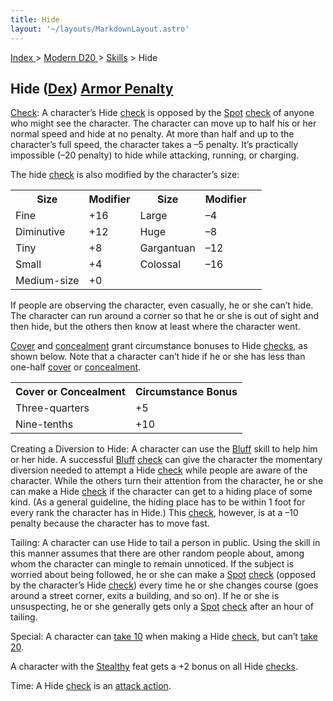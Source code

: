 ```yaml
---
title: Hide
layout: '~/layouts/MarkdownLayout.astro'
---
```


[ Index ](/) > [ Modern D20 ](/modern.d20.srd) > [Skills](/modern.d20.srd/skills) > Hide

## Hide ([Dex](/modern.d20.srd/basics/ability.scores)) [Armor Penalty](/modern.d20.srd/equipment/armor.general)

[Check](/modern.d20.srd/skills/skill.basics): A character’s Hide
[check](/modern.d20.srd/skills/skill.basics) is opposed by the
[Spot](/modern.d20.srd/skills/spot)
[check](/modern.d20.srd/skills/skill.basics) of anyone who might see
the character. The character can move up to half his or her normal speed and
hide at no penalty. At more than half and up to the character’s full speed,
the character takes a –5 penalty. It’s practically impossible (–20 penalty) to
hide while attacking, running, or charging.

The hide [check](/modern.d20.srd/skills/skill.basics) is also
modified by the character’s size:


<table> <tr><th>Size</th> <th>Modifier</th> <th>Size</th> <th>Modifier</th></tr> <tr><td> Fine</td><td> +16</td><td> Large</td><td> –4 </td></tr> <tr class="shaded"><td> Diminutive</td><td> +12</td><td> Huge</td><td> –8 </td></tr> <tr><td> Tiny</td><td> +8</td><td> Gargantuan</td><td> –12 </td></tr> <tr class="shaded"><td> Small</td><td> +4</td><td> Colossal</td><td> –16 </td></tr> <tr><td> Medium-size</td><td> +0</td><td> </td><td> </td><td> </td></tr></table>


If people are observing the character, even casually, he or she can’t hide.
The character can run around a corner so that he or she is out of sight and
then hide, but the others then know at least where the character went.

[Cover](/modern.d20.srd/combat/cover) and
[concealment](/modern.d20.srd/combat/concealment) grant circumstance bonuses
to Hide [checks](/modern.d20.srd/skills/skill.basics), as shown
below. Note that a character can’t hide if he or she has less than one-half
[cover](/modern.d20.srd/combat/cover) or
[concealment](/modern.d20.srd/combat/concealment).


<table> <tr><th> Cover or Concealment</th> <th>Circumstance Bonus</th> </tr> <tr><td> Three-quarters</td><td> +5 </td></tr> <tr class="shaded"><td> Nine-tenths</td><td> +10 </td></tr> </table>


Creating a Diversion to Hide: A character can use the
[Bluff](/modern.d20.srd/skills/bluff) skill to help him or her hide. A
successful [Bluff](/modern.d20.srd/skills/bluff)
[check](/modern.d20.srd/skills/skill.basics) can give the character
the momentary diversion needed to attempt a Hide
[check](/modern.d20.srd/skills/skill.basics) while people are aware
of the character. While the others turn their attention from the character, he
or she can make a Hide [check](/modern.d20.srd/skills/skill.basics)
if the character can get to a hiding place of some kind. (As a general
guideline, the hiding place has to be within 1 foot for every rank the
character has in Hide.) This
[check](/modern.d20.srd/skills/skill.basics), however, is at a –10
penalty because the character has to move fast.

Tailing: A character can use Hide to tail a person in public. Using the skill
in this manner assumes that there are other random people about, among whom
the character can mingle to remain unnoticed. If the subject is worried about
being followed, he or she can make a [Spot](/modern.d20.srd/skills/spot)
[check](/modern.d20.srd/skills/skill.basics) (opposed by the
character’s Hide [check](/modern.d20.srd/skills/skill.basics)) every
time he or she changes course (goes around a street corner, exits a building,
and so on). If he or she is unsuspecting, he or she generally gets only a
[Spot](/modern.d20.srd/skills/spot)
[check](/modern.d20.srd/skills/skill.basics) after an hour of
tailing.

Special: A character can [take 10](/modern.d20.srd/skills/skill.basics) when making a Hide
[check](/modern.d20.srd/skills/skill.basics), but can’t [take 20](/modern.d20.srd/skills/skill.basics).

A character with the [Stealthy](/modern.d20.srd/feats/stealthy) feat gets a +2
bonus on all Hide [checks](/modern.d20.srd/skills/skill.basics).

Time: A Hide [check](/modern.d20.srd/skills/skill.basics) is an
[attack action](/modern.d20.srd/combat/attack.actions).

